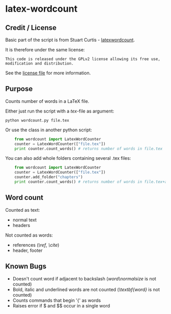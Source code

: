 # latex-wordcount

## Credit / License
Basic part of the script is from Stuart Curtis - [latexwordcount](http://sourceforge.net/projects/latexwordcount/).

It is therefore under the same license:

	This code is released under the GPLv2 license allowing its free use, modification and distribution.

See the [license file](latex-wordcount/raw/master/gpl-2.0.txt) for more information.

## Purpose
Counts number of words in a LaTeX file.

Either just run the script with a *tex*-file as argument:

    python wordcount.py file.tex

Or use the class in another python script:	

```python	
	from wordcount import LatexWordCounter
	counter = LatexWordCounter(["file.tex"])
	print counter.count_words() # returns number of words in file.tex
```

You can also add whole folders containing several .tex files:

```python	
	from wordcount import LatexWordCounter
	counter = LatexWordCounter(["file.tex"])
	counter.add_folder("chapters")
	print counter.count_words() # returns number of words in file.tex+all .tex files in chapters/
```

## Word count
Counted as text:

* normal text
* headers

Not counted as words:

* references (*\ref*, *\cite*)
* header, footer


## Known Bugs
* Doesn't count word if adjacent to backslash (*word\normalsize* is not counted)
* Bold, italic and underlined words are not counted (*\textbf{word}* is not counted)
* Counts commands that begin '{\' as words
* Raises error if $ and $$ occur in a single word
